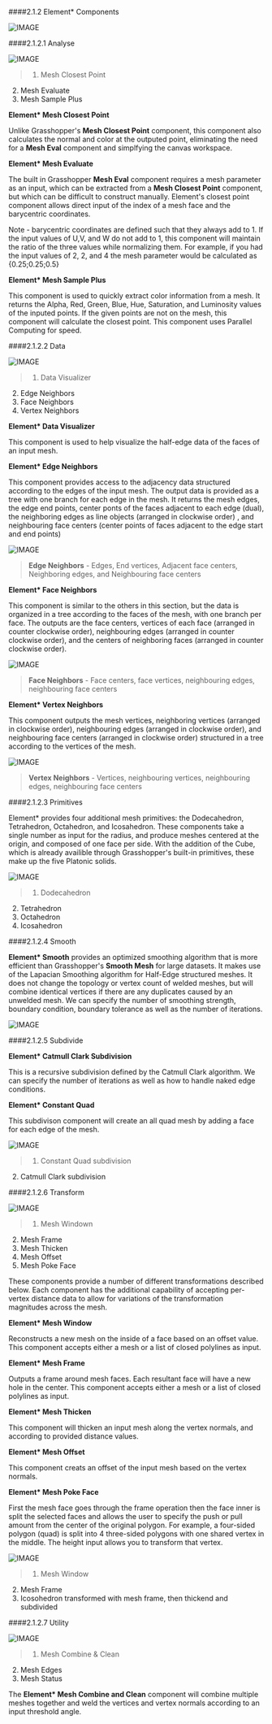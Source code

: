 ####2.1.2 Element* Components

![IMAGE](images/2.1.2_Components/COMPONENT_TABS.png)

####2.1.2.1 Analyse

![IMAGE](images/02_analyse-components.png)
>1. Mesh Closest Point
2. Mesh Evaluate
3. Mesh Sample Plus

**Element\* Mesh Closest Point**

Unlike Grasshopper's **Mesh Closest Point** component, this component also calculates the normal and color at the outputed point, eliminating the need for a  **Mesh Eval** component and simplfying the canvas workspace.

**Element\* Mesh Evaluate**

The built in Grasshopper **Mesh Eval** component requires a mesh parameter as an input, which can be extracted from a **Mesh Closest Point** component, but which can be difficult to construct manually. Element's closest point component allows direct input of the index of a mesh face and the barycentric coordinates. 

Note - barycentric coordinates are defined such that they always add to 1. If the input values of U,V, and W do not add to 1, this component will maintain the ratio of the three values while normalizing them. For example, if you had the input values of 2, 2, and 4 the mesh parameter would be calculated as {0.25;0.25;0.5}

**Element\* Mesh Sample Plus**

This component is used to quickly extract color information from a mesh. It returns the Alpha, Red, Green, Blue, Hue, Saturation, and Luminosity values of the inputed points. If the given points are not on the mesh, this component will calculate the closest point. This component uses Parallel Computing for speed.



####2.1.2.2 Data

![IMAGE](images/03_data-components.png)
>1. Data Visualizer
2. Edge Neighbors
3. Face Neighbors
4. Vertex Neighbors


**Element\* Data Visualizer**

This component is used to help visualize the half-edge data of the faces of an input mesh. 

**Element\* Edge Neighbors**

This component provides access to the adjacency data structured according to the edges of the input mesh. The output data is provided as a tree with one branch for each edge in the mesh. It returns the mesh edges, the edge end points, center ponts of the faces adjacent to each edge (dual), the neighboring edges as line objects (arranged in clockwise order) , and neighbouring face centers (center points of faces adjacent to the edge start and end points)

![IMAGE](images/04A_edge-neighbors.png)
> **Edge Neighbors** - Edges, End vertices, Adjacent face centers, Neighboring edges, and Neighbouring face centers

**Element\* Face Neighbors**

This component is similar to the others in this section, but the data is organized in a tree according to the faces of the mesh, with one branch per face. The outputs are the face centers, vertices of each face (arranged in counter clockwise order), neighbouring edges (arranged in counter clockwise order), and the centers of neighboring faces (arranged in counter clockwise order).

![IMAGE](images/04B_face-neighbors.png)
> **Face Neighbors** - Face centers, face vertices, neighbouring edges, neighbouring face centers

**Element\* Vertex Neighbors**

This component outputs the mesh vertices, neighboring vertices (arranged in clockwise order), neighbouring edges (arranged in clockwise order), and neighbouring face centers (arranged in clockwise order) structured in a tree according to the vertices of the mesh.

![IMAGE](images/04C_vertex-neighbors.png)
> **Vertex Neighbors** - Vertices, neighbouring vertices, neighbouring edges, neighbouring face centers

####2.1.2.3 Primitives

Element\* provides four additional mesh primitives: the Dodecahedron, Tetrahedron, Octahedron, and Icosahedron. These components take a single number as input for the radius, and produce meshes centered at the origin, and composed of one face per side. With the addition of the Cube, which is already availible through Grasshopper's built-in primitives, these make up the five Platonic solids. 

![IMAGE](images/05_primitives.png)
>1. Dodecahedron
2. Tetrahedron
3. Octahedron
4. Icosahedron

####2.1.2.4 Smooth

**Element\* Smooth** provides an optimized smoothing algorithm that is more efficient than Grasshopper's **Smooth Mesh** for large datasets. It makes use of the Lapacian Smoothing algorithm for Half-Edge structured meshes. It does not change the topology or vertex count of welded meshes, but will combine identical vertices if there are any duplicates caused by an unwelded mesh. We can specify the number of smoothing strength, boundary condition, boundary tolerance as well as the number of iterations.

![IMAGE](images/06_smoothed.png)

####2.1.2.5 Subdivide

**Element\* Catmull Clark Subdivision** 

This is a recursive subdivision defined by the Catmull Clark algorithm. We can specify the number of iterations as well as how to handle naked edge conditions.


**Element\* Constant Quad**

This subdivison component will create an all quad mesh by adding a face for each edge of the mesh.

![IMAGE](images/07_subdivide.png)
>1. Constant Quad subdivision
2. Catmull Clark subdivision

####2.1.2.6 Transform

![IMAGE](images/08_transforms-components.png)
>1. Mesh Windown
2. Mesh Frame
3. Mesh Thicken
4. Mesh Offset
5. Mesh Poke Face

These components provide a number of different transformations described below. Each component has the additional capability of accepting per-vertex distance data to allow for variations of the transformation magnitudes across the mesh.

**Element\* Mesh Window**

Reconstructs a new mesh on the inside of a face based on an offset value. This component accepts either a mesh or a list of closed polylines as input.

**Element\* Mesh Frame**

Outputs a frame around mesh faces. Each resultant face will have a new hole in the center. This component accepts either a mesh or a list of closed polylines as input.

**Element\* Mesh Thicken**

This component will thicken an input mesh along the vertex normals, and according to provided distance values.

**Element\* Mesh Offset**

This component creats an offset of the input mesh based on the vertex normals.

**Element\* Mesh Poke Face**

First the mesh face goes through the frame operation then the face inner is split the selected faces and allows the user to specify the push or pull amount from the center of the original polygon.
For example, a four-sided polygon (quad) is split into 4 three-sided polygons with one shared vertex in the middle. The height input allows you to transform that vertex.

![IMAGE](images/09_transform-examples.png)
>1. Mesh Window
2. Mesh Frame
3. Icosohedron transformed with mesh frame, then thickend and subdivided

####2.1.2.7 Utility

![IMAGE](images/09_Utility-Component.png)
>1. Mesh Combine & Clean
2. Mesh Edges
3. Mesh Status

The **Element\* Mesh Combine and Clean** component will combine multiple meshes together and weld the vertices and vertex normals according to an input threshold angle.
